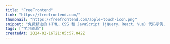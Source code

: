 ```yaml
---
title: "FreeFrontend"
link: "https://freefrontend.com/"
thumbnail: "https://freefrontend.com/apple-touch-icon.png"
snippet: "免费精选的 HTML、CSS 和 JavaScript (jQuery、React、Vue) 代码示例、教程和文章。"
tags: ["学习资源"]
createdAt: 2024-02-16T21:05:57.042Z
---
```

